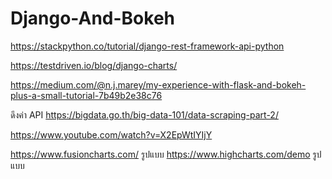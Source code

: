 # Django-And-Bokeh


https://stackpython.co/tutorial/django-rest-framework-api-python

https://testdriven.io/blog/django-charts/

https://medium.com/@n.j.marey/my-experience-with-flask-and-bokeh-plus-a-small-tutorial-7b49b2e38c76

ดึงค่า API
https://bigdata.go.th/big-data-101/data-scraping-part-2/

https://www.youtube.com/watch?v=X2EpWtIYIjY

https://www.fusioncharts.com/ รูปแบบ
https://www.highcharts.com/demo รูปแบบ
